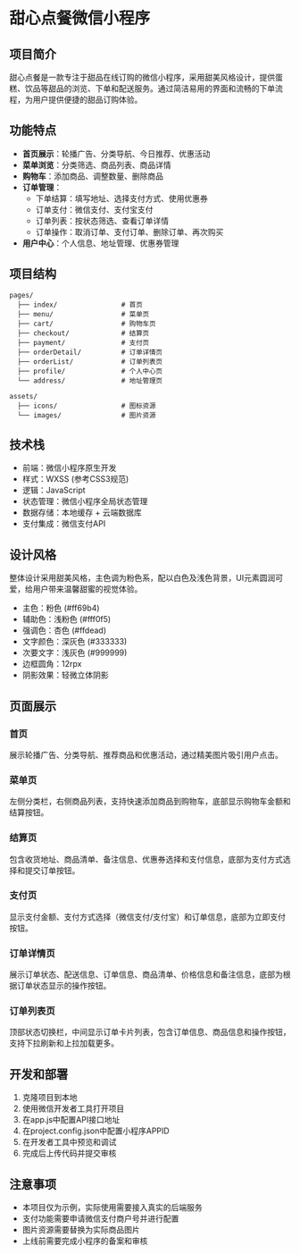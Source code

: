 # 甜心点餐微信小程序

## 项目简介

甜心点餐是一款专注于甜品在线订购的微信小程序，采用甜美风格设计，提供蛋糕、饮品等甜品的浏览、下单和配送服务。通过简洁易用的界面和流畅的下单流程，为用户提供便捷的甜品订购体验。

## 功能特点

- **首页展示**：轮播广告、分类导航、今日推荐、优惠活动
- **菜单浏览**：分类筛选、商品列表、商品详情
- **购物车**：添加商品、调整数量、删除商品
- **订单管理**：
  - 下单结算：填写地址、选择支付方式、使用优惠券
  - 订单支付：微信支付、支付宝支付
  - 订单列表：按状态筛选、查看订单详情
  - 订单操作：取消订单、支付订单、删除订单、再次购买
- **用户中心**：个人信息、地址管理、优惠券管理

## 项目结构

```
pages/
  ├── index/                # 首页
  ├── menu/                 # 菜单页
  ├── cart/                 # 购物车页
  ├── checkout/             # 结算页
  ├── payment/              # 支付页
  ├── orderDetail/          # 订单详情页
  ├── orderList/            # 订单列表页
  ├── profile/              # 个人中心页
  └── address/              # 地址管理页

assets/
  ├── icons/                # 图标资源
  └── images/               # 图片资源
```

## 技术栈

- 前端：微信小程序原生开发
- 样式：WXSS (参考CSS3规范)
- 逻辑：JavaScript
- 状态管理：微信小程序全局状态管理
- 数据存储：本地缓存 + 云端数据库
- 支付集成：微信支付API

## 设计风格

整体设计采用甜美风格，主色调为粉色系，配以白色及浅色背景，UI元素圆润可爱，给用户带来温馨甜蜜的视觉体验。

- 主色：粉色 (#ff69b4)
- 辅助色：浅粉色 (#fff0f5)
- 强调色：杏色 (#ffdead)
- 文字颜色：深灰色 (#333333)
- 次要文字：浅灰色 (#999999)
- 边框圆角：12rpx
- 阴影效果：轻微立体阴影

## 页面展示

### 首页
展示轮播广告、分类导航、推荐商品和优惠活动，通过精美图片吸引用户点击。

### 菜单页
左侧分类栏，右侧商品列表，支持快速添加商品到购物车，底部显示购物车金额和结算按钮。

### 结算页
包含收货地址、商品清单、备注信息、优惠券选择和支付信息，底部为支付方式选择和提交订单按钮。

### 支付页
显示支付金额、支付方式选择（微信支付/支付宝）和订单信息，底部为立即支付按钮。

### 订单详情页
展示订单状态、配送信息、订单信息、商品清单、价格信息和备注信息，底部为根据订单状态显示的操作按钮。

### 订单列表页
顶部状态切换栏，中间显示订单卡片列表，包含订单信息、商品信息和操作按钮，支持下拉刷新和上拉加载更多。

## 开发和部署

1. 克隆项目到本地
2. 使用微信开发者工具打开项目
3. 在app.js中配置API接口地址
4. 在project.config.json中配置小程序APPID
5. 在开发者工具中预览和调试
6. 完成后上传代码并提交审核

## 注意事项

- 本项目仅为示例，实际使用需要接入真实的后端服务
- 支付功能需要申请微信支付商户号并进行配置
- 图片资源需要替换为实际商品图片
- 上线前需要完成小程序的备案和审核 